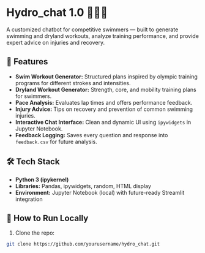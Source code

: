 # Hydro_chat 1.0 🏊‍♂️💬  
A customized chatbot for competitive swimmers — built to generate swimming and dryland workouts, analyze training performance, and provide expert advice on injuries and recovery.  

## 🌊 Features  
- **Swim Workout Generator:** Structured plans inspired by olympic training programs for different strokes and intensities.  
- **Dryland Workout Generator:** Strength, core, and mobility training plans for swimmers.  
- **Pace Analysis:** Evaluates lap times and offers performance feedback.  
- **Injury Advice:** Tips on recovery and prevention of common swimming injuries.  
- **Interactive Chat Interface:** Clean and dynamic UI using `ipywidgets` in Jupyter Notebook.  
- **Feedback Logging:** Saves every question and response into `feedback.csv` for future analysis.  

## 🛠️ Tech Stack  
- **Python 3 (ipykernel)**  
- **Libraries:** Pandas, ipywidgets, random, HTML display  
- **Environment:** Jupyter Notebook (local) with future-ready Streamlit integration  

## 🚧 How to Run Locally  
1. Clone the repo:  
```bash
git clone https://github.com/yourusername/hydro_chat.git
